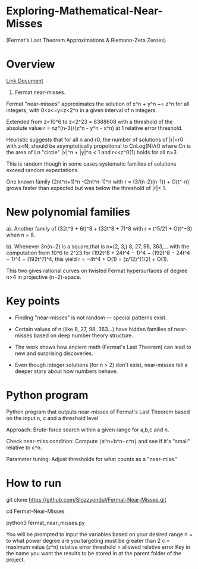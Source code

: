 # Exploring-Mathematical-Near-Misses
(Fermat's Last Theorem Approximations &amp; Riemann-Zeta Zeroes)


# Overview 

[Link Document](https://people.math.harvard.edu/~elkies/ferm.html)

1. Fermat near-misses.

Fermat "near-misses" approximates the solution of x^n + y^n ~= z^n for all integers, with 0<x<=y<z<2^n in a given interval of n integers.

Extended from z<10^6 to z<2^23 = 8388608 with a threshold of the absolute value r = nz^(n-3)/(z^n - y^n - x^n) at 1 relative error threshold.

Heuristic suggests that for all n and r0, the number of solutions of |r|<r0 with z<N, should be asymptotically propotional to CnLog(N)/r0 where Cn is the area of Ln "circle" |x|^n + |y|^n < 1 and r<<z^0(1) holds for all n>3.

This is random though in some cases systematic families of solutions exceed random expectations.

One known family (2nt^n+1)^n -(2nt^n-1)^n with r = (3/(n-2)(n-1)) + O(t^-n) grows faster than expected but was below the threshold of |r|< 1.

# New polynomial families
a). Another family of (32t^9 + 6t)^8 + (32t^8 + 7)^8 with r = t^5/21 + O(t^−3) when n = 8. 

b). Whenever 3n(n−2) is a square,that is n=(2, 3,) 8, 27, 98, 363,... with the computation from 10^6 to 2^23 for (192t^8 + 24t^4 − 1)^4 − (192t^8 − 24t^4 − 1)^4 − (192t^7)^4, this yield r = −4t^4 + O(1) = (z/12)^(1/2) + O(1). 

This two gives rational curves on twisted Fermat hypersurfaces of degree n>4 in projective (n−2)-space.

# Key points 
- Finding "near-misses" is not random — special patterns exist.

- Certain values of n (like 8, 27, 98, 363...) have hidden families of near-misses based on deep number theory structure.

- The work shows how ancient math (Fermat's Last Theorem) can lead to new and surprising discoveries.

- Even though integer solutions (for n > 2) don't exist, near-misses tell a deeper story about how numbers behave.

# Python program 
Python program that outputs near-misses of Fermat's Last Theorem based on the input n, c and a threshold level

Approach:
Brute-force search within a given range for a,b,c and n.

Check near-miss condition: Compute ∣a^n+b^n−c^n∣ and see if it's "small" relative to c^n.

Parameter tuning: Adjust thresholds for what counts as a "near-miss."

# How to run 
git clone https://github.com/Slozzyondul/Fermat-Near-Misses.git

cd Fermat-Near-Misses

python3 fermat_near_misses.py

You will be prompted to input the variables based on your desired range 
n = to what power degree are you targeting must be greater than 2
c = maximum value (z^n)
relative error threshold = allowed relative error
Key in the name you want the results to be stored in at the parent folder of the project.




